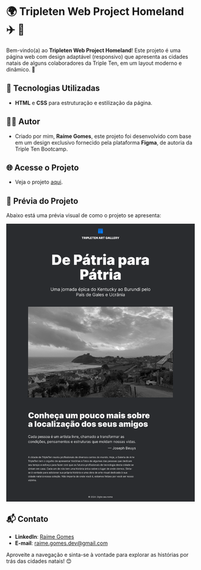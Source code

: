 # 🌍 **Tripleten Web Project Homeland** ✈️ 🏡

Bem-vindo(a) ao **Tripleten Web Project Homeland**! Este projeto é uma página web com design adaptável (responsivo) que apresenta as cidades natais de alguns colaboradores da Triple Ten, em um layout moderno e dinâmico. 🎇

## 🚀 **Tecnologias Utilizadas**
- **HTML** e **CSS** para estruturação e estilização da página.

## 👩‍💻 **Autor**
- Criado por mim, **Raíme Gomes**, este projeto foi desenvolvido com base em um design exclusivo fornecido pela plataforma **Figma**, de autoria da Triple Ten Bootcamp.

## 🌐 **Acesse o Projeto**
- Veja o projeto [aqui](https://raimegomes.github.io/web_project_homeland/).

## 📸 **Prévia do Projeto**
Abaixo está uma prévia visual de como o projeto se apresenta:

![Prévia do Projeto](./images/preview.png)

## 📬 **Contato**
- **LinkedIn**: [Raíme Gomes](https://www.linkedin.com/in/raimeamador/)
- **E-mail**: raime.gomes.dev@gmail.com

Aproveite a navegação e sinta-se à vontade para explorar as histórias por trás das cidades natais! 😊

